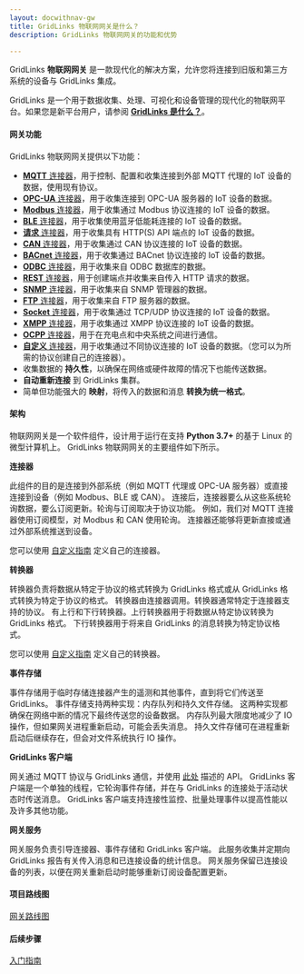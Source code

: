 ```yaml
---
layout: docwithnav-gw
title: GridLinks 物联网网关是什么？
description: GridLinks 物联网网关的功能和优势

---
```


GridLinks **物联网网关** 是一款现代化的解决方案，允许您将连接到旧版和第三方系统的设备与 GridLinks 集成。

GridLinks 是一个用于数据收集、处理、可视化和设备管理的现代化的物联网平台。如果您是新平台用户，请参阅 [**GridLinks 是什么？**](/docs/getting-started-guides/what-is-thingsboard/)。

<object width="95%" data="/images/gateway/python-gateway-animd-ff.svg"></object>

#### 网关功能

 GridLinks 物联网网关提供以下功能：

- [**MQTT** 连接器](/docs/iot-gateway/config/mqtt/)，用于控制、配置和收集连接到外部 MQTT 代理的 IoT 设备的数据，使用现有协议。
- [**OPC-UA** 连接器](/docs/iot-gateway/config/opc-ua/)，用于收集连接到 OPC-UA 服务器的 IoT 设备的数据。
- [**Modbus** 连接器](/docs/iot-gateway/config/modbus/)，用于收集通过 Modbus 协议连接的 IoT 设备的数据。
- [**BLE** 连接器](/docs/iot-gateway/config/ble/)，用于收集使用蓝牙低能耗连接的 IoT 设备的数据。
- [**请求** 连接器](/docs/iot-gateway/config/request/)，用于收集具有 HTTP(S) API 端点的 IoT 设备的数据。
- [**CAN** 连接器](/docs/iot-gateway/config/can/)，用于收集通过 CAN 协议连接的 IoT 设备的数据。
- [**BACnet** 连接器](/docs/iot-gateway/config/bacnet/)，用于收集通过 BACnet 协议连接的 IoT 设备的数据。
- [**ODBC** 连接器](/docs/iot-gateway/config/odbc/)，用于收集来自 ODBC 数据库的数据。
- [**REST** 连接器](/docs/iot-gateway/config/rest/)，用于创建端点并收集来自传入 HTTP 请求的数据。
- [**SNMP** 连接器](/docs/iot-gateway/config/snmp/)，用于收集来自 SNMP 管理器的数据。
- [**FTP** 连接器](/docs/iot-gateway/config/ftp/)，用于收集来自 FTP 服务器的数据。
- [**Socket** 连接器](/docs/iot-gateway/config/socket/)，用于收集通过 TCP/UDP 协议连接的 IoT 设备的数据。
- [**XMPP** 连接器](/docs/iot-gateway/config/xmpp/)，用于收集通过 XMPP 协议连接的 IoT 设备的数据。
- [**OCPP** 连接器](/docs/iot-gateway/config/ocpp/)，用于在充电点和中央系统之间进行通信。
- [**自定义** 连接器](/docs/iot-gateway/custom/)，用于收集通过不同协议连接的 IoT 设备的数据。（您可以为所需的协议创建自己的连接器）。
- 收集数据的 **持久性**，以确保在网络或硬件故障的情况下也能传送数据。
- **自动重新连接** 到 GridLinks 集群。
- 简单但功能强大的 **映射**，将传入的数据和消息 **转换为统一格式**。


#### 架构

物联网网关是一个软件组件，设计用于运行在支持 **Python 3.7+** 的基于 Linux 的微型计算机上。
 GridLinks 物联网网关的主要组件如下所示。

**连接器**

此组件的目的是连接到外部系统（例如 MQTT 代理或 OPC-UA 服务器）或直接连接到设备（例如 Modbus、BLE 或 CAN）。
连接后，连接器要么从这些系统轮询数据，要么订阅更新。轮询与订阅取决于协议功能。
例如，我们对 MQTT 连接器使用订阅模型，对 Modbus 和 CAN 使用轮询。
连接器还能够将更新直接或通过外部系统推送到设备。

您可以使用 [自定义指南](/docs/iot-gateway/custom/) 定义自己的连接器。

**转换器**

转换器负责将数据从特定于协议的格式转换为 GridLinks 格式或从 GridLinks 格式转换为特定于协议的格式。
转换器由连接器调用。转换器通常特定于连接器支持的协议。
有上行和下行转换器。上行转换器用于将数据从特定协议转换为 GridLinks 格式。
下行转换器用于将来自 GridLinks 的消息转换为特定协议格式。

您可以使用 [自定义指南](/docs/iot-gateway/custom/#step-4-define-converter-implementation/) 定义自己的转换器。

**事件存储**

事件存储用于临时存储连接器产生的遥测和其他事件，直到将它们传送至 GridLinks。
事件存储支持两种实现：内存队列和持久文件存储。
这两种实现都确保在网络中断的情况下最终传送您的设备数据。
内存队列最大限度地减少了 IO 操作，但如果网关进程重新启动，可能会丢失消息。
持久文件存储可在进程重新启动后继续存在，但会对文件系统执行 IO 操作。

**GridLinks 客户端**

网关通过 MQTT 协议与 GridLinks 通信，并使用 [此处](/docs/reference/gateway-mqtt-api/) 描述的 API。
GridLinks 客户端是一个单独的线程，它轮询事件存储，并在与 GridLinks 的连接处于活动状态时传送消息。
GridLinks 客户端支持连接性监控、批量处理事件以提高性能以及许多其他功能。

**网关服务**

网关服务负责引导连接器、事件存储和 GridLinks 客户端。
此服务收集并定期向 GridLinks 报告有关传入消息和已连接设备的统计信息。
网关服务保留已连接设备的列表，以便在网关重新启动时能够重新订阅设备配置更新。

#### 项目路线图

<p><a href="/docs/iot-gateway/roadmap/" class="button">网关路线图</a></p>

#### 后续步骤

<p><a href="/docs/iot-gateway/getting-started/" class="button">入门指南</a></p>